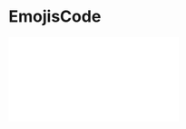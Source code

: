 # EmojisCode
![Python Screenshot](./Emojis.py)                                                        
